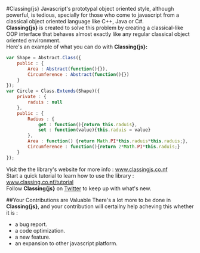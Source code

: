 #Classing{js}
Javascript's prototypal object oriented style, although powerful, is tedious, specially for those who come to javascript
from a classical object oriented language like C++, Java or C#.<br/>
<b>Classing{js}</b> is created to solve this problem by creating a classical-like OOP interface that behaves almost exactly
like any regular classical object oriented environment.<br/>
Here's an example of what you can do with <b>Classing{js}:</b>
``` javascript
var Shape = Abstract.Class({
    public : {
        Area : Abstract(function(){}),
        Circumference : Abstract(function(){})
    }
});
var Circle = Class.Extends(Shape)({
    private : {
        raduis : null
    },
    public : {
        Radius : {
            get : function(){return this.raduis},
            set : function(value){this.raduis = value}
        },
        Area : function() {return Math.PI*this.raduis*this.raduis;},
        Circumference : function(){return 2*Math.PI*this.raduis;}
    }
});
```
Visit the the library's website for more info : www.classingjs.co.nf <br/>
Start a quick tutorial to learn how to use the library : www.classing.co.nf/tutorial <br/>
Follow <b>Classing{js}</b> on <a href = "https://twitter.com/classing_js">Twitter</a> to keep up with what's new.

##Your Contributions are Valuable
There's a lot more to be done in <b>Classing{js}</b>, and your contribution will certailny help acheving this whether it is :
<ul>
<li>a bug report.</li>
<li>a code optimization.</li>
<li>a new feature.</li>
<li>an expansion to other javascript platform.</li>
</ul>
